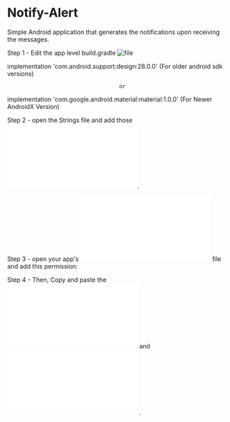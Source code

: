 # Notify-Alert

Simple Android application that generates the notifications upon receiving the messages.

Step 1 - Edit the app level build.gradle ![file](app/build.gradle)

implementation 'com.android.support:design:28.0.0'    (For older android sdk versions)

                                        or

implementation 'com.google.android.material:material:1.0.0'       (For Newer AndroidX Version)


Step 2 - open the Strings file and add those ![strings](app/src/main/res/values/strings.xml).

Step 3 - open your app's ![Manifest](app/src/main/AndroidManifest.xml) file and add this permission:
    <uses-permission android:name="android.permission.INTERNET"/>



Step 4 - Then, Copy and paste the ![layouts](app/src/main/res/layout/activity_main.xml) and ![java code](app/src/main/java/com/example/studetails/MainActivity.java) .
